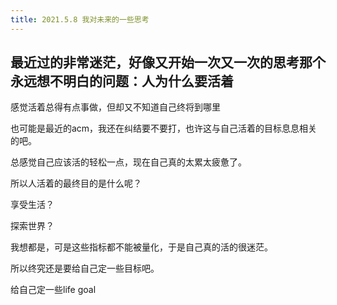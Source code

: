 ```yaml
---
title: 2021.5.8 我对未来的一些思考
---
```


## 最近过的非常迷茫，好像又开始一次又一次的思考那个永远想不明白的问题：人为什么要活着

感觉活着总得有点事做，但却又不知道自己终将到哪里

也可能是最近的acm，我还在纠结要不要打，也许这与自己活着的目标息息相关的吧。

总感觉自己应该活的轻松一点，现在自己真的太累太疲惫了。

所以人活着的最终目的是什么呢？

享受生活？

探索世界？

我想都是，可是这些指标都不能被量化，于是自己真的活的很迷茫。

所以终究还是要给自己定一些目标吧。

给自己定一些life goal
